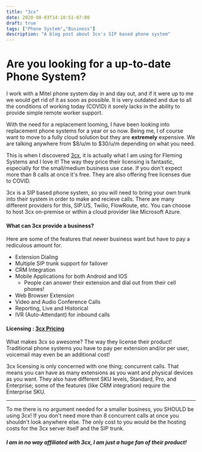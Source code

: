 ```yaml
---
title: "3cx"
date: 2020-08-03T14:10:51-07:00
draft: true
tags: ["Phone System","Business"]
description: "A blog post about 3cx's SIP based phone system"
---
```


# Are you looking for a up-to-date Phone System?

I work with a Mitel phone system day in and day out, and if it were up to me we would get rid of it as soon as possible. It is very outdated and due to all the conditions of working today (COVID) it sorely lacks in the ability to provide simple remote worker support. 

With the need for a replacement looming, I have been looking into replacement phone systems for a year or so now. Being me, I of course want to move to a fully cloud solution but they are **extremely** expensive. We are talking anywhere from $8/u/m to $30/u/m depending on what you need. 

This is when I discovered [3cx](3cx.com), it is actually what I am using for Fleming Systems and I love it! The way they price their licensing is fantastic, especially for the small/medium business use case. If you don't expect more than 8 calls at once it's free. They are also offering free licenses due to COVID. 

3cx is a SIP based phone system, so you will need to bring your own trunk into their system in order to make and recieve calls. There are many different providers for this, SIP.US, Twilio, FlowRoute, etc. You can choose to host 3cx on-premise or within a cloud provider like Microsoft Azure. 

#### What can 3cx provide a business?
Here are some of the features that newer business want but have to pay a rediculous amount for. 

* Extension Dialing
* Multiple SIP trunk support for failover
* CRM Integration
* Mobile Applications for both Android and IOS
    * People can answer their extension and dial out from their cell phones!
* Web Browser Extension
* Video and Audio Conference Calls
* Reporting, Live and Historical
* IVR (Auto-Attendant) for inbound calls

#### Licensing : [3cx Pricing](https://www.3cx.com/ordering/pricing/)
What makes 3cx so awesome? The way they license their product! Traditional phone systems you have to pay per extension and/or per user, voicemail may even be an additional cost!

3cx licensing is only concerned with one thing; concurrent calls. That means you can have as many extensions as you want and physical devices as you want. They also have different SKU levels, Standard, Pro, and Enterprise; some of the features (like CRM integration) require the Enterprise SKU.

---

To me there is no argument needed for a smaller business, you SHOULD be using 3cx! If you don't need more than 8 concurrent calls at once you shouldn't look anywhere else. The only cost to you would be the hosting costs for the 3cx server itself and the SIP trunk.

##### I am in no way affiliated with 3cx, I am just a huge fan of their product!